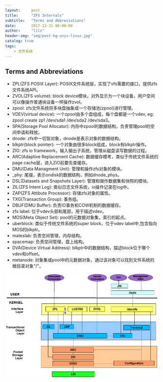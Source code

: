 ```yaml
---
layout:     post
title:      "ZFS Internals"
subtitle:   "Terms and Abbreviations"
date:       2017-12-31 00:00:00
author:     "lils"
header-img: "img/post-bg-unix-linux.jpg"
catalog: true
tags:
    - 文件系统
---
```


## Terms and Abbreviations
- ZPL(ZFS POSIX Layer): POSIX文件系统层，实现了vfs需要的接口，提供zfs文件系统API。  
- ZVOL(ZFS volume): block device模块，对外显示为一个块设备，用户空间可以像操作普通块设备一样操作zvol。  
- zpool: zfs文件系统将多块盘抽象成一个存储池(zpool)进行管理。  
- VDEV(virtual device): 一个zpool由多个盘组成，每个盘都是一个vdev, eg: zpool create zp1 /dev/sda1 /dev/sda2 /dev/sda3。  
- SPA(Storage Pool Allocator): 内存中zpool的数据结构，负责管理pool的空间申请和释放。  
- dnode: zfs中一切皆对象，dnode是表示对象的数据结构。  
- blkptr(block pointer): 一个对象由很多block组成，block有blkptr操作。  
- ZIO: zfs io framework，输入输出子系统，管理从磁盘读写数据的过程。  
- ARC(Adaptive Replacement Cache): 数据缓存模考，类似于传统文件系统的page cache层，进入ZIO前要先查缓存。  
- DMU(Data Managment Unit): 管理和操作zfs对象的模块。  
- _phy: 尾缀，表示ondisk的数据结构，例如dnode_phys。  
- DSL(Datasets and Snapshots Layer): 管理和做作数据集和快照的模块。  
- ZIL(ZFS Intent Log): 类似日志文件系统，io操作记录在log中。  
- ZAP(ZFS Attibute Processor): 存储zfs对象的属性。  
- TXG(Transaction Group): 事务组。  
- DBUF(DMU Buffer): 负责IO事务和COW机制的数据缓存。  
- zfs label: 位于vdev头部和尾部，用于描述vdev。  
- MOS(Meta Object Set): pool的元数据对象集，索引的起点。  
- uberblock: 类似于传统文件系统的super block，位于vdev label中,包含指向MOS的blkptr。  
- mateslab: 负责空间管理，内存结构。  
- spacemap: 负责空间管理，盘上结构。  
- DVA(Device Virtual Address): blkptr中的数据结构，描述block位于哪个vdev和offset。  
- metanode: 对象集或pool中的元数据对象，通过该对象可以找到文件系统的根目录对象"/"。

![zfs_architecture_diagram](/img/in-post/zfs_architecture_diagram.png)
					
